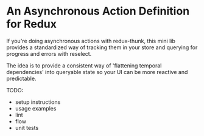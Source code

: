 # An Asynchronous Action Definition for Redux

If you're doing asynchronous actions with redux-thunk, this mini lib provides a standardized way of tracking them in your store and querying for progress and errors with reselect.

The idea is to provide a consistent way of 'flattening temporal dependencies' into queryable state so your UI can be more reactive and predictable.

TODO:
* setup instructions
* usage examples
* lint
* flow
* unit tests
